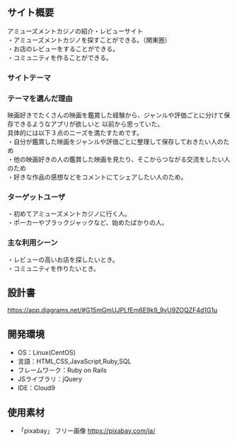 ## サイト概要
アミューズメントカジノの紹介・レビューサイト    
・アミューズメントカジノを探すことができる。（関東圏）  
・お店のレビューをすることができる。  
・コミュニティを作ることができる。  

### サイトテーマ
  

### テーマを選んだ理由
映画好きでたくさんの映画を鑑賞した経験から、ジャンルや評価ごとに分けて保存できるようなアプリが欲しいと
以前から思っていた。  
具体的には以下３点のニーズを満たすためです。  
・自分が鑑賞した映画をジャンルや評価ごとに整理して保存しておきたい人のため  
・他の映画好きの人の鑑賞した映画を見たり、そこからつながる交流をしたい人のため  
・好きな作品の感想などをコメントにてシェアしたい人のため。  

### ターゲットユーザ
・初めてアミューズメントカジノに行く人。  
・ポーカーやブラックジャックなど、始めたばかりの人。  

### 主な利用シーン
・レビューの高いお店を探したいとき。  
・コミュニティを作りたいとき。  

## 設計書
https://app.diagrams.net/#G15mGmUJPLfEm6E9k9_9vU9ZOQZF4d1G1u

## 開発環境
- OS：Linux(CentOS)
- 言語：HTML,CSS,JavaScript,Ruby,SQL
- フレームワーク：Ruby on Rails
- JSライブラリ：jQuery
- IDE：Cloud9

## 使用素材
- 「pixabay」 フリー画像 https://pixabay.com/ja/

